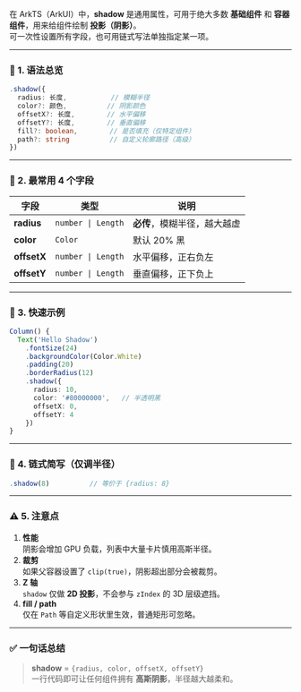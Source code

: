 在 ArkTS（ArkUI）中，**shadow** 是通用属性，可用于绝大多数 **基础组件** 和 **容器组件**，用来给组件绘制 **投影（阴影）**。  
可一次性设置所有字段，也可用链式写法单独指定某一项。

---

### 📌 1. 语法总览

```ts
.shadow({
  radius: 长度,           // 模糊半径
  color?: 颜色,          // 阴影颜色
  offsetX?: 长度,        // 水平偏移
  offsetY?: 长度,        // 垂直偏移
  fill?: boolean,        // 是否填充（仅特定组件）
  path?: string          // 自定义轮廓路径（高级）
})
```

---

### 🎯 2. 最常用 4 个字段

| 字段          | 类型                 | 说明               |
|-------------|--------------------|------------------|
| **radius**  | `number \| Length` | **必传**，模糊半径，越大越虚 |
| **color**   | `Color`            | 默认 20% 黑         |
| **offsetX** | `number \| Length` | 水平偏移，正右负左        |
| **offsetY** | `number \| Length` | 垂直偏移，正下负上        |

---

### 🧩 3. 快速示例

```ts
Column() {
  Text('Hello Shadow')
    .fontSize(24)
    .backgroundColor(Color.White)
    .padding(20)
    .borderRadius(12)
    .shadow({
      radius: 10,
      color: '#80000000',   // 半透明黑
      offsetX: 0,
      offsetY: 4
    })
}
```

---

### 🧠 4. 链式简写（仅调半径）

```ts
.shadow(8)          // 等价于 {radius: 8}
```

---

### ⚠️ 5. 注意点

1. **性能**  
   阴影会增加 GPU 负载，列表中大量卡片慎用高斯半径。
2. **裁剪**  
   如果父容器设置了 `clip(true)`，阴影超出部分会被裁剪。
3. **Z 轴**  
   `shadow` 仅做 **2D 投影**，不会参与 `zIndex` 的 3D 层级遮挡。
4. **fill / path**  
   仅在 `Path` 等自定义形状里生效，普通矩形可忽略。

---

### ✅ 一句话总结

> **shadow** = `{radius, color, offsetX, offsetY}`  
> 一行代码即可让任何组件拥有 **高斯阴影**，半径越大越柔和。